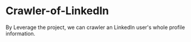# Crawler-of-LinkedIn
By Leverage the project, we can crawler an LinkedIn user's whole profile information.
